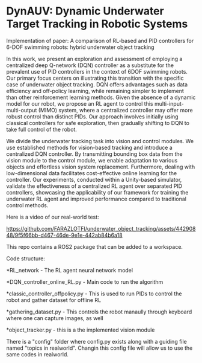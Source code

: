 # DynAUV: Dynamic Underwater Target Tracking in Robotic Systems
Implementation of paper: A comparison of RL-based and PID controllers for 6-DOF swimming robots: hybrid underwater object tracking

In this work, we present an exploration and assessment of employing a centralized deep Q-network (DQN) controller as a substitute for the prevalent use of PID controllers in the context of 6DOF swimming robots. Our primary focus centers on illustrating this transition with the specific case of underwater object tracking. DQN offers advantages such as data efficiency and off-policy learning, while remaining simpler to implement than other reinforcement learning methods. Given the absence of a dynamic model for our robot, we propose an RL agent to control this multi-input-multi-output (MIMO) system, where a centralized controller may offer more robust control than distinct PIDs. Our approach involves initially using classical controllers for safe exploration, then gradually shifting to DQN to take full control of the robot.

We divide the underwater tracking task into vision and control modules. We use established methods for vision-based tracking and introduce a centralized DQN controller. By transmitting bounding box data from the vision module to the control module, we enable adaptation to various objects and effortless vision system replacement. Furthermore, dealing with low-dimensional data facilitates cost-effective online learning for the controller. Our experiments, conducted within a Unity-based simulator, validate the effectiveness of a centralized RL agent over separated PID controllers, showcasing the applicability of our framework for training the underwater RL agent and improved performance compared to traditional control methods. 

Here is a video of our real-world test:

https://github.com/FARAZLOTFI/underwater_object_tracking/assets/44290848/9f5f66bb-d467-46de-9e1e-442ab84b6a18


This repo contains a ROS2 package that can be added to a workspace. 

Code structure:

*RL_network - The RL agent neural network model 

*DQN_controller_online_RL.py - Main code to run the algorithm 

*classic_controller_offpolicy.py - This is used to run PIDs to control the robot and gather dataset for offline RL

*gathering_dataset.py - This controls the robot manaully through keyboard where one can capture images, as well

*object_tracker.py - this is a the implemented vision module 

There is a "config" folder where config.py exists along with a guiding file named "topics in realworld". Changin this config file will allow us to use the same codes in realworld. 
